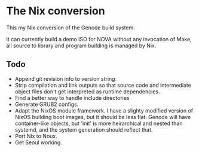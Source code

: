 # The Nix conversion

This my Nix conversion of the Genode build system.

It can currently build a demo ISO for NOVA without any invocation of Make,
all source to library and program building is managed by Nix.

## Todo
- Append git revision info to version string.
- Strip compilation and link outputs so that source code and intermediate
  object files don't get interpreted as runtime dependencies.
- Find a better way to handle include directories
- Generate GRUB2 configs.
- Adapt the NixOS module framework. I have a slighty modified version of NixOS
  building boot images, but it should be less flat.
  Genode will have container-like objects, but 'init' is more heirarchical and
  nested than systemd, and the system generation should reflect that.
- Port Nix to Noux.
- Get Seoul working.

